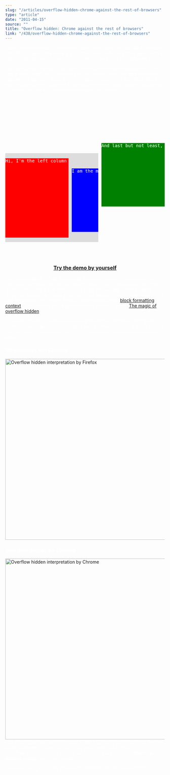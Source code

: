 ```yaml
---
slug: "/articles/overflow-hidden-chrome-against-the-rest-of-browsers"
type: "article"
date: "2011-04-15"
source: ""
title: "Overflow hidden: Chrome against the rest of browsers"
link: "/438/overflow-hidden-chrome-against-the-rest-of-browsers"
---
```


This is a problem that I have to deal with everyday at my job. We have some templates "ready" to display a 3 columns fluid layout and they were perfect until Google Chrome arrived, which displays the layout in a different way.

The idea is easy, we have two divs, one floating to the right and the other one, called container, makes the fluid part of the page. We don't want the elements of the fluid div to wrap the right column, so the container has a right margin with the same or higher width than the right column. Inside the container, we use the same tactics to get a left column.

<!--more Why Chrome? Why? Continue reading... -->

<pre lang="php" line="1">
<!DOCTYPE HTML PUBLIC "-//W3C//DTD HTML 4.01 Transitional//EN" "http://www.w3.org/TR/html4/loose.dtd">
<html lang="en">
<head>
	<meta http-equiv="Content-Type" content="text/html;charset=UTF-8">
	<title>Chrome-Firefox differences</title>
	<style type="text/css">
		body {
			color: #fff;
		}
		#rightcol{
			float: right;
			width: 200px;
			background: green;
			height: 200px;
		}
		#leftcol{
			float: left;
			width: 200px;
			background: red;
			height: 250px;
		}
		#main{
			margin-left: 210px;
			background: blue;
			height: 200px;
		}
		#container{
			overflow: auto;
			margin-right: 210px;
			background: #ddd;
		}
	</style>
</head>
<body>
	<div id="rightcol">And last but not least, the right column.</div>
	<div id="container">
		<div id="leftcol">Hi, I'm the left column</div>
		<div id="main">I am the main content. Nice to meet you.</div>
	</div>
</body>
</html>
</pre>

<h3 style="text-align: center;"><a href="http://marquex.es/wp-content/demos/diferencias.html" target="_blank">Try the demo by yourself</a></h3>

This way we have a fluid design that works ok except for one issue, the container will have the main div height even if the left column is taller than the main one. The fix for that issue is easy, we can add 'overflow:auto' or 'overflow:hidden' to the container, so it will realize it has a floating div inside and 'recalculate' its height. That is called create a new <a href="http://www.w3.org/TR/CSS21/visuren.html#block-formatting" target="_blank">block formatting context</a>, and it is very nice explained in the colinarts article <a href="http://colinaarts.com/articles/the-magic-of-overflow-hidden/" target="_blank">The magic of overflow hidden</a>.

On every browser it works as we would like, but on Chrome, adding the overflow:auto makes the container realize that have a floating div at its right too, and leave the right margin to the right column instead to the window border.
<h3>All browsers but Chrome</h3>
<a rel="attachment wp-att-440" href="http://marquex.es/438/overflow-hidden-chrome-against-the-rest-of-browsers/diferenciasff"><img class="aligncenter size-medium wp-image-440" title="Overflow hidden interpretation by Firefox" src="http://marquex.es/wp-content/uploads/2011/04/diferenciasff-570x201.png" alt="Overflow hidden interpretation by Firefox" width="570"  /></a>
<h3>Overflow hidden by Chrome</h3>
<a rel="attachment wp-att-441" href="http://marquex.es/438/overflow-hidden-chrome-against-the-rest-of-browsers/diferencias"><img class="aligncenter size-medium wp-image-441" title="Overflow hidden interpretation by Chrome" src="http://marquex.es/wp-content/uploads/2011/04/diferencias-570x201.png" alt="Overflow hidden interpretation by Chrome" width="570"  /></a>I could not find info about this case in the CSS docs, but I think that the new block formatting context should have effect only inside the 'overflow:hidden' div, not outside, so from my point of view, <strong>Chrome is doing it wrong</strong>. ¿What do you think?

Tested on: FF4, FF 3.6.16, Chrome 11.0.696.43, IE7, IE8, Opera 11.01